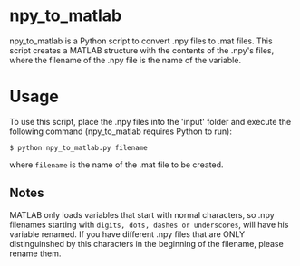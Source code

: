 # npy_to_matlab
npy_to_matlab is a Python script to convert .npy files to .mat files. This script creates a MATLAB structure with the contents of the .npy's files, where the filename of the .npy file is the name of the variable.

# Usage

To use this script, place the .npy files into the 'input' folder and execute the following command (npy_to_matlab requires Python to run):

 `$ python npy_to_matlab.py filename`

where `filename` is the name of the .mat file to be created.


## Notes
MATLAB only loads variables that start with normal characters, so .npy filenames starting with `digits, dots, dashes or underscores`, will have his variable renamed. If you have different .npy files that are ONLY distinguinshed by this characters in the beginning of the filename, please rename them.
